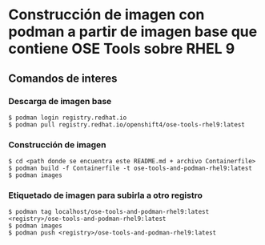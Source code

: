 # Construcción de imagen con podman a partir de imagen base que contiene OSE Tools sobre RHEL 9

## Comandos de interes

### Descarga de imagen base
```
$ podman login registry.redhat.io
$ podman pull registry.redhat.io/openshift4/ose-tools-rhel9:latest
```

### Construcción de imagen
```
$ cd <path donde se encuentra este README.md + archivo Containerfile>
$ podman build -f Containerfile -t ose-tools-and-podman-rhel9:latest
$ podman images
```
### Etiquetado de imagen para subirla a otro registro
```
$ podman tag localhost/ose-tools-and-podman-rhel9:latest <registry>/ose-tools-and-podman-rhel9:latest
$ podman images
$ podman push <registry>/ose-tools-and-podman-rhel9:latest
```
